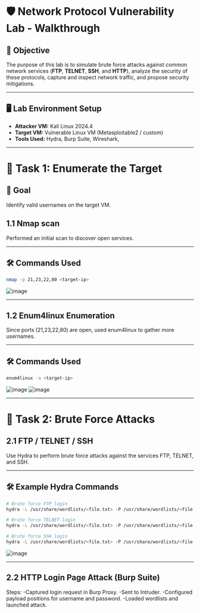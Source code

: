 # 🛡️ Network Protocol Vulnerability Lab - Walkthrough

## 📌 Objective
The purpose of this lab is to simulate brute force attacks against common network services (**FTP**, **TELNET**, **SSH**, and **HTTP**), analyze the security of these protocols, capture and inspect network traffic, and propose security mitigations.

---

## 🖥️ Lab Environment Setup
- **Attacker VM:** Kali Linux 2024.4
- **Target VM:** Vulnerable Linux VM (Metasploitable2 / custom)
- **Tools Used:** Hydra, Burp Suite, Wireshark,

---

# 🧾 Task 1: Enumerate the Target

## 🎯 Goal
Identify valid usernames on the target VM.

## 1.1 Nmap scan
Performed an initial scan to discover open services.

---

## 🛠️ Commands Used
```bash
nmap -p 21,23,22,80 <target-ip> 
```

![image](https://github.com/user-attachments/assets/3003bcc5-bfd0-4b8f-b4e4-77baba25b8c5)

---

## 1.2 Enum4linux Enumeration
Since ports (21,23,22,80) are open, used enum4linux to gather more usernames.

---

## 🛠️ Commands Used
```bash
enum4linux -a <target-ip> 
```
![image](https://github.com/user-attachments/assets/d3aa5613-9725-45dc-9d5c-d2f50fb3ad5e)
![image](https://github.com/user-attachments/assets/2fd2d4d5-60fe-412f-b145-e07f3199bfc9)

---

# 🔐 Task 2: Brute Force Attacks

## 2.1 FTP / TELNET / SSH
Use Hydra to perform brute force attacks against the services FTP, TELNET, and SSH.

---

## 🛠️ Example Hydra Commands

```bash
# Brute force FTP login
hydra -L /usr/share/wordlists/<file.txt> -P /usr/share/wordlists/<file.txt> ftp://<target-ip>

# Brute force TELNET login
hydra -L /usr/share/wordlists/<file.txt> -P /usr/share/wordlists/<file.txt> telnet://<target-ip>

# Brute force SSH login
hydra -L /usr/share/wordlists/<file.txt> -P /usr/share/wordlists/<file.txt> ssh://<target-ip>
```
![image](https://github.com/user-attachments/assets/3f148cad-802e-4a38-aa50-b542a588f5bd)

---

## 2.2 HTTP Login Page Attack (Burp Suite)
Steps:
-Captured login request in Burp Proxy.
-Sent to Intruder.
-Configured payload positions for username and password.
-Loaded wordlists and launched attack.
